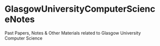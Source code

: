 # GlasgowUniversityComputerScienceNotes
Past Papers, Notes &amp; Other Materials related to Glasgow University Computer Science
